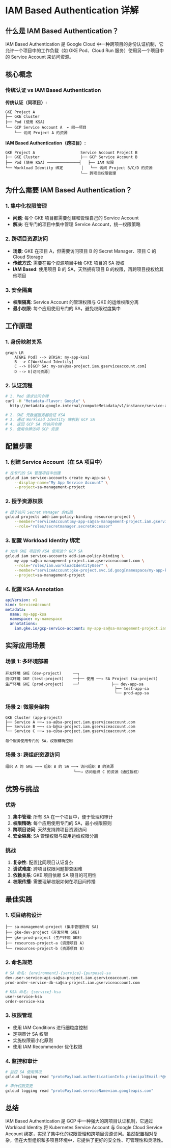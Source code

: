 # IAM Based Authentication 详解

## 什么是 IAM Based Authentication？

IAM Based Authentication 是 Google Cloud 中一种跨项目的身份认证机制，它允许一个项目中的工作负载（如 GKE Pod、Cloud Run 服务）使用另一个项目中的 Service Account 来访问资源。

## 核心概念

### 传统认证 vs IAM Based Authentication

**传统认证（同项目）:**
```
GKE Project A
├── GKE Cluster
├── Pod (使用 KSA)
└── GCP Service Account A  ← 同一项目
    └── 访问 Project A 的资源
```

**IAM Based Authentication（跨项目）:**
```
GKE Project A                    Service Account Project B
├── GKE Cluster                  ├── GCP Service Account B
├── Pod (使用 KSA) ──────────────┤   ├── IAM 权限
└── Workload Identity 绑定        │   └── 访问 Project B/C/D 的资源
                                 └── 跨项目权限管理
```

## 为什么需要 IAM Based Authentication？

### 1. 集中化权限管理
- **问题**: 每个 GKE 项目都需要创建和管理自己的 Service Account
- **解决**: 在专门的项目中集中管理 Service Account，统一权限策略

### 2. 跨项目资源访问
- **场景**: GKE 在项目 A，但需要访问项目 B 的 Secret Manager、项目 C 的 Cloud Storage
- **传统方式**: 需要在每个资源项目中给 GKE 项目的 SA 授权
- **IAM Based**: 使用项目 B 的 SA，天然拥有项目 B 的权限，再跨项目授权给其他项目

### 3. 安全隔离
- **权限隔离**: Service Account 的管理权限与 GKE 的运维权限分离
- **最小权限**: 每个应用使用专门的 SA，避免权限过度集中

## 工作原理

### 1. 身份映射关系
```mermaid
graph LR
    A[GKE Pod] --> B[KSA: my-app-ksa]
    B --> C[Workload Identity]
    C --> D[GCP SA: my-sa\@sa-project.iam.gserviceaccount.com]
    D --> E[访问资源]
```

### 2. 认证流程
```bash
# 1. Pod 请求访问令牌
curl -H "Metadata-Flavor: Google" \
  http://metadata.google.internal/computeMetadata/v1/instance/service-accounts/default/token

# 2. GKE 元数据服务器验证 KSA
# 3. 通过 Workload Identity 映射到 GCP SA
# 4. 返回 GCP SA 的访问令牌
# 5. 使用令牌访问 GCP 资源
```

## 配置步骤

### 1. 创建 Service Account（在 SA 项目中）
```bash
# 在专门的 SA 管理项目中创建
gcloud iam service-accounts create my-app-sa \
    --display-name="My App Service Account" \
    --project=sa-management-project
```

### 2. 授予资源权限
```bash
# 授予访问 Secret Manager 的权限
gcloud projects add-iam-policy-binding resource-project \
    --member="serviceAccount:my-app-sa@sa-management-project.iam.gserviceaccount.com" \
    --role="roles/secretmanager.secretAccessor"
```

### 3. 配置 Workload Identity 绑定
```bash
# 允许 GKE 项目的 KSA 使用这个 GCP SA
gcloud iam service-accounts add-iam-policy-binding \
    my-app-sa@sa-management-project.iam.gserviceaccount.com \
    --role="roles/iam.workloadIdentityUser" \
    --member="serviceAccount:gke-project.svc.id.goog[namespace/my-app-ksa]" \
    --project=sa-management-project
```

### 4. 配置 KSA Annotation
```yaml
apiVersion: v1
kind: ServiceAccount
metadata:
  name: my-app-ksa
  namespace: my-namespace
  annotations:
    iam.gke.io/gcp-service-account: my-app-sa@sa-management-project.iam.gserviceaccount.com
```

## 实际应用场景

### 场景 1: 多环境部署
```
开发环境 GKE (dev-project)     ──┐
测试环境 GKE (test-project)    ──┼── 使用 ──→ SA Project (sa-project)
生产环境 GKE (prod-project)    ──┘              ├── dev-app-sa
                                                ├── test-app-sa
                                                └── prod-app-sa
```

### 场景 2: 微服务架构
```
GKE Cluster (app-project)
├── Service A ──→ sa-a@sa-project.iam.gserviceaccount.com
├── Service B ──→ sa-b@sa-project.iam.gserviceaccount.com
└── Service C ──→ sa-c@sa-project.iam.gserviceaccount.com

每个服务使用专门的 SA，权限精确控制
```

### 场景 3: 跨组织资源访问
```
组织 A 的 GKE ──→ 组织 B 的 SA ──→ 访问组织 B 的资源
                              └──→ 访问组织 C 的资源（通过授权）
```

## 优势与挑战

### 优势
1. **集中管理**: 所有 SA 在一个项目中，便于管理和审计
2. **权限精确**: 每个应用使用专门的 SA，最小权限原则
3. **跨项目访问**: 天然支持跨项目资源访问
4. **安全隔离**: SA 管理权限与应用运维权限分离

### 挑战
1. **复杂性**: 配置比同项目认证复杂
2. **调试难度**: 跨项目权限问题排查困难
3. **依赖关系**: GKE 项目依赖 SA 项目的可用性
4. **权限传播**: 需要理解权限如何在项目间传播

## 最佳实践

### 1. 项目结构设计
```
├── sa-management-project (集中管理所有 SA)
├── gke-dev-project (开发环境 GKE)
├── gke-prod-project (生产环境 GKE)
├── resources-project-a (资源项目 A)
└── resources-project-b (资源项目 B)
```

### 2. 命名规范
```bash
# SA 命名: {environment}-{service}-{purpose}-sa
dev-user-service-api-sa@sa-project.iam.gserviceaccount.com
prod-order-service-db-sa@sa-project.iam.gserviceaccount.com

# KSA 命名: {service}-ksa
user-service-ksa
order-service-ksa
```

### 3. 权限管理
- 使用 IAM Conditions 进行细粒度控制
- 定期审计 SA 权限
- 实施权限最小化原则
- 使用 IAM Recommender 优化权限

### 4. 监控和审计
```bash
# 监控 SA 使用情况
gcloud logging read "protoPayload.authenticationInfo.principalEmail:*@sa-project.iam.gserviceaccount.com"

# 审计权限变更
gcloud logging read "protoPayload.serviceName=iam.googleapis.com"
```

## 总结

IAM Based Authentication 是 GCP 中一种强大的跨项目认证机制，它通过 Workload Identity 将 Kubernetes Service Account 与 Google Cloud Service Account 绑定，实现了集中化的权限管理和跨项目资源访问。虽然配置相对复杂，但在大型组织和多项目环境中，它提供了更好的安全性、可管理性和灵活性。
